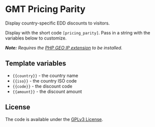 # GMT Pricing Parity
Display country-specific EDD discounts to visitors.

Display with the short code `[pricing_parity]`. Pass in a string with the variables below to customize.

*__Note:__ Requires the [PHP GEO IP extension](http://php.net/manual/en/book.geoip.php) to be installed.*



## Template variables

- `{{country}}` - the country name
- `{{iso}}` - the country ISO code
- `{{code}}` - the discount code
- `{{amount}}` - the discount amount



## License

The code is available under the [GPLv3 License](LICENSE.md).